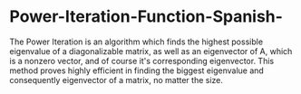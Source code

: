# Power-Iteration-Function-Spanish-
The Power Iteration is an algorithm which finds the highest possible eigenvalue of a diagonalizable matrix, as well as an eigenvector of A, which is a nonzero vector, and of course it's corresponding eigenvector. This method proves highly efficient in finding the biggest eigenvalue and consequently eigenvector of a matrix, no matter the size. 
